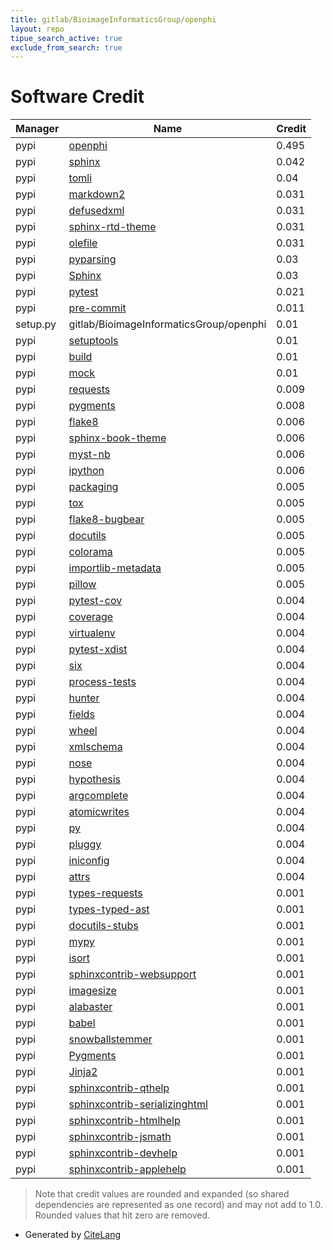 ```yaml
---
title: gitlab/BioimageInformaticsGroup/openphi
layout: repo
tipue_search_active: true
exclude_from_search: true
---
```

# Software Credit

|Manager|Name|Credit|
|-------|----|------|
|pypi|[openphi](https://gitlab.com/BioimageInformaticsGroup/openphi)|0.495|
|pypi|[sphinx](https://www.sphinx-doc.org/)|0.042|
|pypi|[tomli](https://pypi.org/project/tomli)|0.04|
|pypi|[markdown2](https://github.com/trentm/python-markdown2)|0.031|
|pypi|[defusedxml](https://github.com/tiran/defusedxml)|0.031|
|pypi|[sphinx-rtd-theme](https://github.com/readthedocs/sphinx_rtd_theme)|0.031|
|pypi|[olefile](https://www.decalage.info/python/olefileio)|0.031|
|pypi|[pyparsing](https://pypi.org/project/pyparsing)|0.03|
|pypi|[Sphinx](https://pypi.org/project/Sphinx)|0.03|
|pypi|[pytest](https://docs.pytest.org/en/latest/)|0.021|
|pypi|[pre-commit](https://pypi.org/project/pre-commit)|0.011|
|setup.py|gitlab/BioimageInformaticsGroup/openphi|0.01|
|pypi|[setuptools](https://pypi.org/project/setuptools)|0.01|
|pypi|[build](https://pypi.org/project/build)|0.01|
|pypi|[mock](https://pypi.org/project/mock)|0.01|
|pypi|[requests](https://pypi.org/project/requests)|0.009|
|pypi|[pygments](https://pypi.org/project/pygments)|0.008|
|pypi|[flake8](https://pypi.org/project/flake8)|0.006|
|pypi|[sphinx-book-theme](https://pypi.org/project/sphinx-book-theme)|0.006|
|pypi|[myst-nb](https://pypi.org/project/myst-nb)|0.006|
|pypi|[ipython](https://pypi.org/project/ipython)|0.006|
|pypi|[packaging](https://github.com/pypa/packaging)|0.005|
|pypi|[tox](https://pypi.org/project/tox)|0.005|
|pypi|[flake8-bugbear](https://pypi.org/project/flake8-bugbear)|0.005|
|pypi|[docutils](https://pypi.org/project/docutils)|0.005|
|pypi|[colorama](https://pypi.org/project/colorama)|0.005|
|pypi|[importlib-metadata](https://pypi.org/project/importlib-metadata)|0.005|
|pypi|[pillow](https://python-pillow.org)|0.005|
|pypi|[pytest-cov](https://github.com/pytest-dev/pytest-cov)|0.004|
|pypi|[coverage](https://github.com/nedbat/coveragepy)|0.004|
|pypi|[virtualenv](https://virtualenv.pypa.io/)|0.004|
|pypi|[pytest-xdist](https://pypi.org/project/pytest-xdist)|0.004|
|pypi|[six](https://pypi.org/project/six)|0.004|
|pypi|[process-tests](https://pypi.org/project/process-tests)|0.004|
|pypi|[hunter](https://pypi.org/project/hunter)|0.004|
|pypi|[fields](https://pypi.org/project/fields)|0.004|
|pypi|[wheel](https://pypi.org/project/wheel)|0.004|
|pypi|[xmlschema](https://pypi.org/project/xmlschema)|0.004|
|pypi|[nose](https://pypi.org/project/nose)|0.004|
|pypi|[hypothesis](https://pypi.org/project/hypothesis)|0.004|
|pypi|[argcomplete](https://pypi.org/project/argcomplete)|0.004|
|pypi|[atomicwrites](https://pypi.org/project/atomicwrites)|0.004|
|pypi|[py](https://pypi.org/project/py)|0.004|
|pypi|[pluggy](https://pypi.org/project/pluggy)|0.004|
|pypi|[iniconfig](https://pypi.org/project/iniconfig)|0.004|
|pypi|[attrs](https://pypi.org/project/attrs)|0.004|
|pypi|[types-requests](https://pypi.org/project/types-requests)|0.001|
|pypi|[types-typed-ast](https://pypi.org/project/types-typed-ast)|0.001|
|pypi|[docutils-stubs](https://pypi.org/project/docutils-stubs)|0.001|
|pypi|[mypy](https://pypi.org/project/mypy)|0.001|
|pypi|[isort](https://pypi.org/project/isort)|0.001|
|pypi|[sphinxcontrib-websupport](https://pypi.org/project/sphinxcontrib-websupport)|0.001|
|pypi|[imagesize](https://pypi.org/project/imagesize)|0.001|
|pypi|[alabaster](https://pypi.org/project/alabaster)|0.001|
|pypi|[babel](https://pypi.org/project/babel)|0.001|
|pypi|[snowballstemmer](https://pypi.org/project/snowballstemmer)|0.001|
|pypi|[Pygments](https://pypi.org/project/Pygments)|0.001|
|pypi|[Jinja2](https://pypi.org/project/Jinja2)|0.001|
|pypi|[sphinxcontrib-qthelp](https://pypi.org/project/sphinxcontrib-qthelp)|0.001|
|pypi|[sphinxcontrib-serializinghtml](https://pypi.org/project/sphinxcontrib-serializinghtml)|0.001|
|pypi|[sphinxcontrib-htmlhelp](https://pypi.org/project/sphinxcontrib-htmlhelp)|0.001|
|pypi|[sphinxcontrib-jsmath](https://pypi.org/project/sphinxcontrib-jsmath)|0.001|
|pypi|[sphinxcontrib-devhelp](https://pypi.org/project/sphinxcontrib-devhelp)|0.001|
|pypi|[sphinxcontrib-applehelp](https://pypi.org/project/sphinxcontrib-applehelp)|0.001|


> Note that credit values are rounded and expanded (so shared dependencies are represented as one record) and may not add to 1.0. Rounded values that hit zero are removed.


- Generated by [CiteLang](https://github.com/vsoch/citelang)
